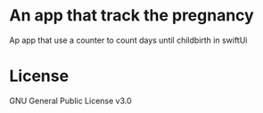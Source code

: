 # An app that track the pregnancy

Ap app that use a counter to count days until childbirth in swiftUi

# License

GNU General Public License v3.0
